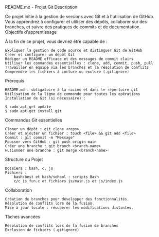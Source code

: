README.md - Projet Git
Description

Ce projet initie à la gestion de versions avec Git et à l'utilisation de GitHub. Vous apprendrez à configurer et utiliser des dépôts, collaborer sur des branches, et suivre des pratiques de commits et de documentation.
Objectifs d'apprentissage

À la fin de ce projet, vous devriez être capable de :

    Expliquer la gestion de code source et distinguer Git de GitHub
    Créer et configurer un dépôt Git
    Rédiger un README efficace et des messages de commit clairs
    Utiliser les commandes essentielles : clone, add, commit, push, pull
    Travailler en équipe via les branches et la résolution de conflits
    Comprendre les fichiers à inclure ou exclure (.gitignore)

Prérequis

    README.md : obligatoire à la racine et dans le répertoire git
    Utilisation de la ligne de commande pour toutes les opérations
    Installation de Git (si nécessaire) :

    $ sudo apt-get update
    $ sudo apt-get install git

Commandes Git essentielles

    Cloner un dépôt : git clone <repo>
    Créer et ajouter un fichier : touch <file> && git add <file>
    Commit : git commit -m "Message"
    Pousser vers GitHub : git push origin main
    Créer une branche : git branch <branch-name>
    Fusionner une branche : git merge <branch-name>

Structure du Projet

    Dossiers : bash, c, js
    Fichiers :
        bash/best et bash/school : scripts Bash
        c/c_is_fun.c et fichiers js/main.js et js/index.js

Collaboration

    Création de branches pour développer des fonctionnalités.
    Résolution de conflits lors de la fusion.
    Mise à jour locale : récupérer les modifications distantes.

Tâches avancées

    Résolution de conflits lors de la fusion de branches
    Exclusion de fichiers (.gitignore)
